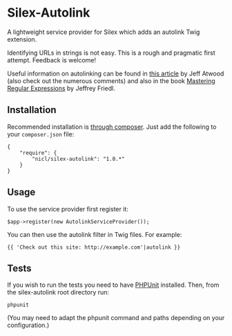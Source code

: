 Silex-Autolink
==============

A lightweight service provider for Silex which adds an autolink Twig extension.

Identifying URLs in strings is not easy. This is a rough and pragmatic first
attempt. Feedback is welcome!

Useful information on autolinking can be found in [this article](http://www.codinghorror.com/blog/2008/10/the-problem-with-urls.html) by Jeff Atwood (also check out the numerous comments) and also in the book [Mastering Regular Expressions](http://regex.info/) by Jeffrey Friedl.

Installation
------------

Recommended installation is [through composer](http://getcomposer.org). Just add
the following to your `composer.json` file:

    {
        "require": {
            "nicl/silex-autolink": "1.0.*"
        }
    }

Usage
-----

To use the service provider first register it:

    $app->register(new AutolinkServiceProvider());

You can then use the autolink filter in Twig files. For example:

    {{ 'Check out this site: http://example.com'|autolink }}

Tests
-----

If you wish to run the tests you need to have
[PHPUnit](https://github.com/sebastianbergmann/phpunit/) installed. Then, from
the silex-autolink root directory run:

    phpunit

(You may need to adapt the phpunit command and paths depending on your
configuration.)
